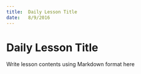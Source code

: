 ```yaml
---
title:  Daily Lesson Title
date:   8/9/2016
---
```


# Daily Lesson Title

Write lesson contents using Markdown format here